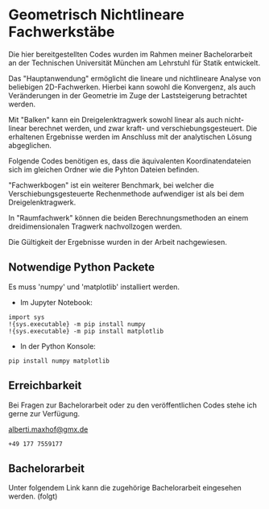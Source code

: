 # Geometrisch Nichtlineare Fachwerkstäbe

Die hier bereitgestellten Codes wurden im Rahmen meiner Bachelorarbeit an der Technischen Universität München am Lehrstuhl für Statik entwickelt.

Das "Hauptanwendung" ermöglicht die lineare und nichtlineare Analyse von beliebigen 2D-Fachwerken. Hierbei kann sowohl die Konvergenz, als auch Veränderungen in der Geometrie im Zuge der Laststeigerung betrachtet werden.

Mit "Balken" kann ein Dreigelenktragwerk sowohl linear als auch nicht-linear berechnet werden, und zwar kraft- und verschiebungsgesteuert. Die erhaltenen Ergebnisse werden im Anschluss mit der analytischen Lösung abgeglichen.

Folgende Codes benötigen es, dass die äquivalenten Koordinatendateien sich im gleichen Ordner wie die Pyhton Dateien befinden. 

"Fachwerkbogen" ist ein weiterer Benchmark, bei welcher die Verschiebungsgesteuerte Rechenmethode aufwendiger ist als bei dem Dreigelenktragwerk.

In "Raumfachwerk" können die beiden Berechnungsmethoden an einem dreidimensionalen Tragwerk nachvollzogen werden.

Die Gültigkeit der Ergebnisse wurden in der Arbeit nachgewiesen.

## Notwendige Python Packete

Es muss 'numpy' und 'matplotlib' installiert werden.

- Im Jupyter Notebook:
```
import sys
!{sys.executable} -m pip install numpy
!{sys.executable} -m pip install matplotlib
```

- In der Python Konsole:
```
pip install numpy matplotlib
```

## Erreichbarkeit
Bei Fragen zur Bachelorarbeit oder zu den veröffentlichen Codes stehe ich gerne zur Verfügung.

alberti.maxhof@gmx.de

```
+49 177 7559177
```
## Bachelorarbeit
Unter folgendem Link kann die zugehörige Bachelorarbeit eingesehen werden.
(folgt)
